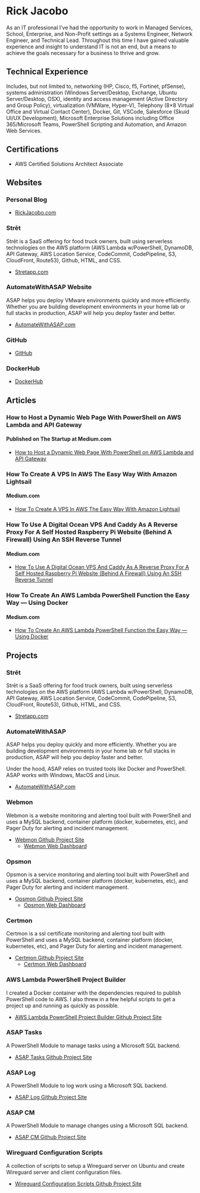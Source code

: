 # Rick Jacobo
As an IT professional I’ve had the opportunity to work in Managed Services, School, Enterprise, and Non-Profit settings as a Systems Engineer, Network Engineer, and Technical Lead. Throughout this time I have gained valuable experience and insight to understand IT is not an end, but a means to achieve the goals necessary for a business to thrive and grow.

## Technical Experience
Includes, but not limited to, networking (HP, Cisco, f5, Fortinet, pfSense), systems administration (Windows Server/Desktop, Exchange, Ubuntu Server/Desktop, OSX), identity and access management (Active Directory and Group Policy), virtualization (VMWare, Hyper-V), Telephony (8×8 Virtual Office and Virtual Contact Center), Docker, Git, VSCode, Salesforce (Skuid UI/UX Development), Microsoft Enterprise Solutions including Office 365/Microsoft Teams, PowerShell Scripting and Automation, and Amazon Web Services.

## Certifications
* AWS Certified Solutions Architect Associate

## Websites
### Personal Blog 
* [RickJacobo.com](https://rickjacobo.com)

### Strēt
Strēt is a SaaS offering for food truck owners, built using serverless technologies on the AWS platform (AWS Lambda w/PowerShell, DynamoDB, API Gateway, AWS Location Service, CodeCommit, CodePipeline, S3, CloudFront, Route53), Github, HTML, and CSS.
* [Stretapp.com](https://stretapp.com)

### AutomateWithASAP Website
ASAP helps you deploy VMware environments quickly and more efficiently. Whether you are building development environments in your home lab or full stacks in production, ASAP will help you deploy faster and better.
* [AutomateWithASAP.com](https://automatewithasap.com)

### GitHub
* [GitHub](https://github.com/rickjacobo)

### DockerHub
* [DockerHub](https://hub.docker.com/u/rickjacobo)

## Articles
### How to Host a Dynamic Web Page With PowerShell on AWS Lambda and API Gateway
#### Published on The Startup at Medium.com
* [How to Host a Dynamic Web Page With PowerShell on AWS Lambda and API Gateway](https://medium.com/swlh/how-to-host-a-dynamic-web-page-with-powershell-on-aws-lambda-and-api-gateway-9ffe8329d967)

### How To Create A VPS In AWS The Easy Way With Amazon Lightsail
####  Medium.com
* [How To Create A VPS In AWS The Easy Way With Amazon Lightsail](https://rickjacobo.medium.com/how-to-create-a-vps-in-aws-the-easy-way-with-amazon-lightsail-8c922f2bfe8d)

### How To Use A Digital Ocean VPS And Caddy As A Reverse Proxy For A Self Hosted Raspberry Pi Website (Behind A Firewall) Using An SSH Reverse Tunnel
####  Medium.com
* [How To Use A Digital Ocean VPS And Caddy As A Reverse Proxy For A Self Hosted Raspberry Pi Website (Behind A Firewall) Using An SSH Reverse Tunnel](https://rickjacobo.medium.com/how-to-use-a-digital-ocean-vps-and-caddy-as-a-reverse-proxy-for-a-self-hosted-raspberry-pi-website-d4377008397c)

### How To Create An AWS Lambda PowerShell Function the Easy Way — Using Docker
####  Medium.com
* [How To Create An AWS Lambda PowerShell Function the Easy Way — Using Docker](https://rickjacobo.medium.com/how-to-create-an-aws-lambda-powershell-application-the-easy-way-using-docker-9e88c2505860)

## Projects

### Strēt
Strēt is a SaaS offering for food truck owners, built using serverless technologies on the AWS platform (AWS Lambda w/PowerShell, DynamoDB, API Gateway, AWS Location Service, CodeCommit, CodePipeline, S3, CloudFront, Route53), Github, HTML, and CSS. 
* [Stretapp.com](https://stretapp.com)

### AutomateWithASAP
ASAP helps you deploy quickly and more efficiently. Whether you are building development environments in your home lab or full stacks in production, ASAP will help you deploy faster and better.

Under the hood, ASAP relies on trusted tools like Docker and PowerShell.
ASAP works with Windows, MacOS and Linux.
* [AutomateWithASAP.com](https://automatewithasap.com)

### Webmon
Webmon is a website monitoring and alerting tool built with PowerShell and uses a MySQL backend, container platform (docker, kubernetes, etc), and Pager Duty for alerting and incident management.
* [Webmon Github Project Site](https://github.com/rickjacobo/webmon)
  * [Webmon Web Dashboard](https://github.com/rickjacobo/Webmon-dashboard)

### Opsmon
Opsmon is a service monitoring and alerting tool built with PowerShell and uses a MySQL backend, container platform (docker, kubernetes, etc), and Pager Duty for alerting and incident management.
* [Opsmon Github Project Site](https://github.com/rickjacobo/opsmon)
  * [Opsmon Web Dashboard](https://github.com/rickjacobo/opsmon-dashboard)

### Certmon
Certmon is a ssl certificate monitoring and alerting tool built with PowerShell and uses a MySQL backend, container platform (docker, kubernetes, etc), and Pager Duty for alerting and incident management.
* [Certmon Github Project Site](https://github.com/rickjacobo/certmon)
  * [Certmon Web Dashboard](https://github.com/rickjacobo/certmon-dashboard)

### AWS Lambda PowerShell Project Builder
 I created a Docker container with the dependencies required to publish PowerShell code to AWS. I also threw in a few helpful scripts to get a project up and running as quickly as possible.
* [AWS Lambda PowerShell Project Builder Github Project Site](https://github.com/rickjacobo/aws-lambda-powershell-project-builder)

### ASAP Tasks
A PowerShell Module to manage tasks using a Microsoft SQL backend.
* [ASAP Tasks Github Project Site](https://github.com/rickjacobo/asap-tasks)

### ASAP Log
A PowerShell Module to log work using a Microsoft SQL backend.
* [ASAP Log Github Project Site](https://github.com/rickjacobo/asap-log)

### ASAP CM
A PowerShell Module to manage changes using a Microsoft SQL backend.
* [ASAP CM Github Project Site](https://github.com/rickjacobo/asap-cm)

### Wireguard Configuration Scripts
A collection of scripts to setup a Wireguard server on Ubuntu and create Wireguard server and client configuration files.
* [Wireguard Configuration Scripts Github Project Site](https://github.com/rickjacobo/wireguard)


